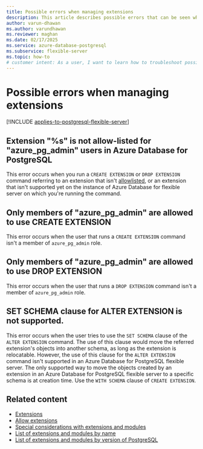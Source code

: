```yaml
---
title: Possible errors when managing extensions
description: This article describes possible errors that can be seen when managing extensions in an Azure Database for PostgreSQL flexible server.
author: varun-dhawan
ms.author: varundhawan
ms.reviewer: maghan
ms.date: 02/17/2025
ms.service: azure-database-postgresql
ms.subservice: flexible-server
ms.topic: how-to
# customer intent: As a user, I want to learn how to troubleshoot possible errors that might occur while managing extensions in an Azure Database for PostgreSQL flexible server.
---
```


# Possible errors when managing extensions

[!INCLUDE [applies-to-postgresql-flexible-server](~/reusable-content/ce-skilling/azure/includes/postgresql/includes/applies-to-postgresql-flexible-server.md)]

## Extension "%s" is not allow-listed for "azure_pg_admin" users in Azure Database for PostgreSQL

This error occurs when you run a `CREATE EXTENSION` or `DROP EXTENSION` command referring to an extension that isn't [allowlisted](how-to-allow-extensions.md), or an extension that isn't supported yet on the instance of Azure Database for flexible server on which you're running the command.

## Only members of "azure_pg_admin" are allowed to use CREATE EXTENSION

This error occurs when the user that runs a `CREATE EXTENSION` command isn't a member of `azure_pg_admin` role.

## Only members of "azure_pg_admin" are allowed to use DROP EXTENSION

This error occurs when the user that runs a `DROP EXTENSION` command isn't a member of `azure_pg_admin` role.

## SET SCHEMA clause for ALTER EXTENSION is not supported.

This error occurs when the user tries to use the `SET SCHEMA` clause of the `ALTER EXTENSION` command. The use of this clause would move the referred extension's objects into another schema, as long as the extension is relocatable. However, the use of this clause for the `ALTER EXTENSION` command isn't supported in an Azure Database for PostgreSQL flexible server. The only supported way to move the objects created by an extension in an Azure Database for PostgreSQL flexible server to a specific schema is at creation time. Use the `WITH SCHEMA` clause of `CREATE EXTENSION`.

## Related content

- [Extensions](concepts-extensions.md)
- [Allow extensions](how-to-allow-extensions.md)
- [Special considerations with extensions and modules](concepts-extensions-considerations.md)
- [List of extensions and modules by name](concepts-extensions-versions.md)
- [List of extensions and modules by version of PostgreSQL](concepts-extensions-by-engine.md)
